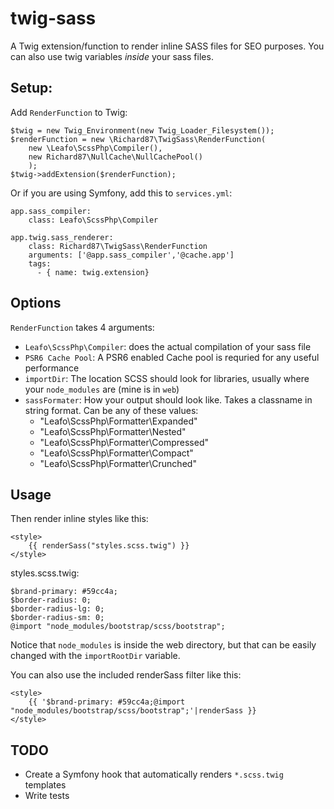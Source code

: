 # twig-sass
A Twig extension/function to render inline SASS files for SEO purposes. You can also use twig variables *inside* your sass files.

## Setup:

Add `RenderFunction` to Twig:

    $twig = new Twig_Environment(new Twig_Loader_Filesystem());
    $renderFunction = new \Richard87\TwigSass\RenderFunction(
        new \Leafo\ScssPhp\Compiler(),
        new Richard87\NullCache\NullCachePool()
        );
    $twig->addExtension($renderFunction);


Or if you are using Symfony, add this to `services.yml`:
    
    app.sass_compiler:
        class: Leafo\ScssPhp\Compiler

    app.twig.sass_renderer:
        class: Richard87\TwigSass\RenderFunction
        arguments: ['@app.sass_compiler','@cache.app']
        tags:
          - { name: twig.extension}
          
## Options

`RenderFunction` takes 4 arguments:
  - `Leafo\ScssPhp\Compiler`: does the actual compilation of your sass file
  - `PSR6 Cache Pool`: A PSR6 enabled Cache pool is requried for any useful performance
  - `importDir`: The location SCSS should look for libraries, usually where your `node_modules` are (mine is in `web`)
  - `sassFormater`: How your output should look like. Takes a classname in string format. Can be any of these values:
    - "Leafo\ScssPhp\Formatter\Expanded"
    - "Leafo\ScssPhp\Formatter\Nested"
    - "Leafo\ScssPhp\Formatter\Compressed"
    - "Leafo\ScssPhp\Formatter\Compact"
    - "Leafo\ScssPhp\Formatter\Crunched"
          
## Usage
          
Then render inline styles like this:

    <style>
        {{ renderSass("styles.scss.twig") }}
    </style>
    
styles.scss.twig:

    $brand-primary: #59cc4a;
    $border-radius: 0;
    $border-radius-lg: 0;
    $border-radius-sm: 0;
    @import "node_modules/bootstrap/scss/bootstrap";
    
Notice that `node_modules` is inside the web directory, but that can be easily changed with the `importRootDir` variable.

You can also use the included renderSass filter like this:

    <style>
        {{ '$brand-primary: #59cc4a;@import "node_modules/bootstrap/scss/bootstrap";'|renderSass }}
    </style>
    
## TODO

 - Create a Symfony hook that automatically renders `*.scss.twig` templates
 - Write tests